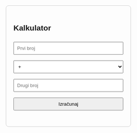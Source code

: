 <!DOCTYPE html>
<html lang="hr">
<head>
  <meta charset="UTF-8">
  <title>Kalkulator</title>
  <style>
    body { font-family: Arial, sans-serif; margin: 40px; }
    .calc { max-width: 300px; margin: auto; padding: 20px; border: 1px solid #ccc; border-radius: 8px; }
    input, select, button { margin: 8px 0; width: 100%; padding: 8px; box-sizing: border-box; }
    .result { font-size: 1.2em; margin-top: 16px; }
  </style>
</head>
<body>
  <div class="calc">
    <h2>Kalkulator</h2>
    <input type="number" id="num1" placeholder="Prvi broj">
    <select id="op">
      <option value="plus">+</option>
      <option value="minus">-</option>
      <option value="puta">&times;</option>
      <option value="podijeljeno">÷</option>
    </select>
    <input type="number" id="num2" placeholder="Drugi broj">
    <button onclick="izracunaj()">Izračunaj</button>
    <div class="result" id="rezultat"></div>
  </div>
  <script>
    function izracunaj() {
      const a = parseFloat(document.getElementById('num1').value);
      const b = parseFloat(document.getElementById('num2').value);
      const op = document.getElementById('op').value;
      let rez;
      if (isNaN(a) || isNaN(b)) {
        rez = "Unesi oba broja!";
      } else {
        switch(op) {
          case "plus": rez = a + b; break;
          case "minus": rez = a - b; break;
          case "puta": rez = a * b; break;
          case "podijeljeno": 
            if (b === 0) rez = "Dijeljenje s 0 nije dozvoljeno!";
            else rez = a / b;
            break;
        }
      }
      document.getElementById('rezultat').textContent = "Rezultat: " + rez;
    }
  </script>
</body>
</html>
